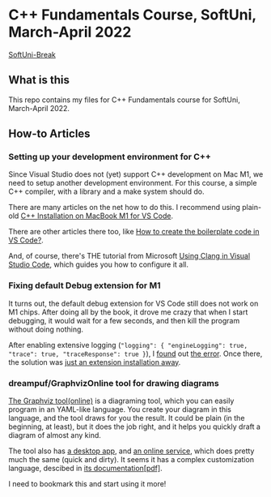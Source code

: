 # C++ Fundamentals Course, SoftUni, March-April 2022 #

[SoftUni-Break](https://softuni-break.github.io/)

## What is this ##

This repo contains my files for C++ Fundamentals course for SoftUni, March-April 2022.

## How-to Articles ##

### Setting up your development environment for C++ ###

Since Visual Studio does not (yet) support C++ development on Mac M1, we need to setup another development environment. For this course, a simple C++ compiler, with a library and a make system should do.

There are many articles on the net how to do this. I recommend using plain-old [C++ Installation on MacBook M1 for VS Code](https://www.geeksforgeeks.org/c-installation-on-macbook-m1-for-vs-code/).

There are other articles there too, like [How to create the boilerplate code in VS Code?](https://www.geeksforgeeks.org/how-to-create-the-boilerplate-code-in-vs-code/).

And, of course, there's THE tutorial from Microsoft [Using Clang in Visual Studio Code](https://code.visualstudio.com/docs/cpp/config-clang-mac), which guides you how to configure it all.

### Fixing default Debug extension for M1 ###

It turns out, the default debug extension for VS Code still does not work on M1 chips. After doing all by the book, it drove me crazy that when I start debugging, it would wait for a few seconds, and then kill the program without doing nothing.

After enabling extensive logging (`"logging": { "engineLogging": true, "trace": true, "traceResponse": true }`), I [found](https://www.google.com/search?q=%22Unable+to+start+debugging.+Unexpected+LLDB+output+from+command+%22-exec-run%22%22&sxsrf=APq-WBs_C4jXXLEN9ore6Z9Y4dRRLWU14g%3A1644741309682&ei=vcIIYqmfKcaVxc8PzJ2c4A0&ved=0ahUKEwjp8Yrsovz1AhXGSvEDHcwOB9wQ4dUDCA4&uact=5&oq=%22Unable+to+start+debugging.+Unexpected+LLDB+output+from+command+%22-exec-run%22%22&gs_lcp=Cgdnd3Mtd2l6EAMyBggAEBYQHjIGCAAQFhAeMgYIABAWEB46BwgAEEcQsANKBAhBGABKBAhGGABQ9AVYuwxgsRZoA3ABeACAAYQBiAHMApIBAzEuMpgBAKABAaABAsgBCMABAQ&sclient=gws-wiz) out [the error](https://github.com/microsoft/vscode-cpptools/issues/6779). Once there, the solution was [just an extension installation away](https://github.com/microsoft/vscode-cpptools/issues/6779#issuecomment-854675319).

### dreampuf/GraphvizOnline tool for drawing diagrams ###

[The Graphviz tool](http://www.graphviz.org/)[(online)](https://dreampuf.github.io/GraphvizOnline/) is a diagraming tool, which you can easily program in an YAML-like language. You create your diagram in this language, and the tool draws for you the result. It could be plain (in the beginning, at least), but it does the job right, and it helps you quickly draft a diagram of almost any kind.

The tool also has [a desktop app](http://www.graphviz.org/download/), and [an online service](https://dreampuf.github.io/GraphvizOnline/), which does pretty much the same (quick and dirty). It seems it has a complex customization language, descibed in [its documentation](http://www.graphviz.org/documentation/)[\[pdf\]](http://www.graphviz.org/pdf/dot.1.pdf).

I need to bookmark this and start using it more!
